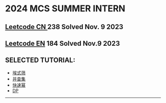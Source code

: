 # 2024 MCS SUMMER INTERN

## [Leetcode CN ](https://leetcode-cn.com/u/nrtmos/) 238 Solved Nov. 9 2023<br>
## [Leetcode EN](https://leetcode.com/maywish/) 184 Solved Nov.9 2023



## SELECTED TUTORIAL:
- [埃式筛](https://blog.csdn.net/holly_Z_P_F/article/details/85063174)
- [并查集](https://zhuanlan.zhihu.com/p/93647900/)
- [快速幂](https://zhuanlan.zhihu.com/p/95902286)
- [DP](https://leetcode.com/study-plan/dynamic-programming/?progress=w2r3y61)
---




